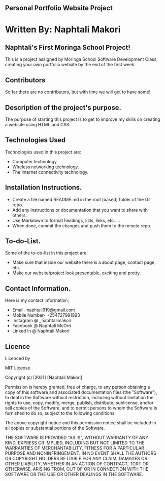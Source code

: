 ## Personal Portfolio Website Project
# Written By: Naphtali Makori
## Naphtali's First Moringa School Project!
This is a project assigned by Moringa School Software Development Class, creating your own portfolio website by the end of the first week.

## Contributors
So far there are no contributors, but with time we will get to have some!

## Description of the project's purpose.
The purpose of starting this project is to get to improve my skills on creating a website using HTML and CSS.

## Technologies Used
Technologies used in this project are:
* Computer technology.
* Wireless networking technology.
* The internet connectivity technology.

## Installation Instructions.
* Create a file named README.md in the root (based) folder of the Git repo.
* Add any instructions or documentation that you want to share with others. 
* Use Markdown to format headings, lists, links, etc. ...
* When done, commit the changes and push them to the remote repo.

## To-do-List.
Some of the to-do-list in this project are:
* Make sure that inside our website there is a about page, contact page, etc.
* Make our website/project look presentable, exciting and pretty.

## Contact Information.
Here is my contact information;
* Email- naphtali919@gmail.com
* Mobile Number- +254727991993
* Instagram @ _naphtalimakori
* Facebook @ Naphtali McOrri
* Linked In @ Naphtali Makori
## Licence
Licenced by

MIT License

Copyright (c) [2021] [Naphtali Makori]

Permission is hereby granted, free of charge, to any person obtaining a copy
of this software and associated documentation files (the "Software"), to deal
in the Software without restriction, including without limitation the rights
to use, copy, modify, merge, publish, distribute, sublicense, and/or sell
copies of the Software, and to permit persons to whom the Software is
furnished to do so, subject to the following conditions:

The above copyright notice and this permission notice shall be included in all
copies or substantial portions of the Software.

THE SOFTWARE IS PROVIDED "AS IS", WITHOUT WARRANTY OF ANY KIND, EXPRESS OR
IMPLIED, INCLUDING BUT NOT LIMITED TO THE WARRANTIES OF MERCHANTABILITY,
FITNESS FOR A PARTICULAR PURPOSE AND NONINFRINGEMENT. IN NO EVENT SHALL THE
AUTHORS OR COPYRIGHT HOLDERS BE LIABLE FOR ANY CLAIM, DAMAGES OR OTHER
LIABILITY, WHETHER IN AN ACTION OF CONTRACT, TORT OR OTHERWISE, ARISING FROM,
OUT OF OR IN CONNECTION WITH THE SOFTWARE OR THE USE OR OTHER DEALINGS IN THE
SOFTWARE.
